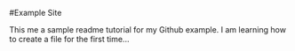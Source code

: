 #Example Site

This me a sample readme tutorial for my Github example. I am learning how to create a file for the first time...